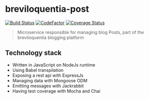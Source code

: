 # breviloquentia-post

[![Build Status](https://travis-ci.org/xasdx/breviloquentia-post.svg?branch=master)](https://travis-ci.org/xasdx/breviloquentia-post) [![CodeFactor](https://www.codefactor.io/repository/github/xasdx/breviloquentia-post/badge)](https://www.codefactor.io/repository/github/xasdx/breviloquentia-post) [![Coverage Status](https://coveralls.io/repos/github/xasdx/breviloquentia-post/badge.svg)](https://coveralls.io/github/xasdx/breviloquentia-post)

> Microservice responsible for managing blog Posts, part of the breviloquentia blogging platform

## Technology stack

+ Written in JavaScript on NodeJs runtime
+ Using Babel transpilation
+ Exposing a rest api with ExpressJs
+ Managing data with Mongoose ODM
+ Emitting messages with Jackrabbit
+ Having test coverage with Mocha and Chai
